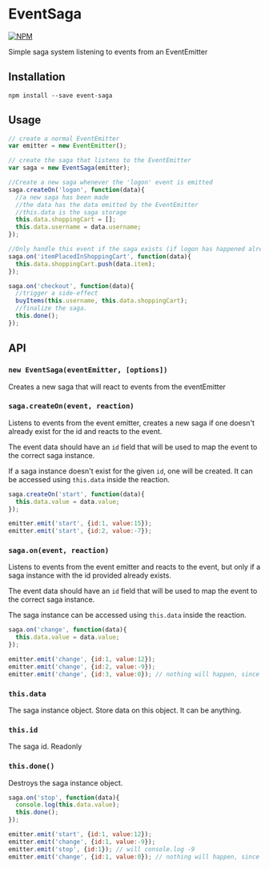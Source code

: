 # EventSaga

[![NPM](https://nodei.co/npm/event-saga.png)](https://nodei.co/npm/event-saga/)

Simple saga system listening to events from an EventEmitter

## Installation

```
npm install --save event-saga
```

## Usage

```js
// create a normal EventEmitter
var emitter = new EventEmitter();

// create the saga that listens to the EventEmitter
var saga = new EventSaga(emitter);

//Create a new saga whenever the 'logon' event is emitted
saga.createOn('logon', function(data){
  //a new saga has been made
  //the data has the data emitted by the EventEmitter
  //this.data is the saga storage
  this.data.shoppingCart = [];
  this.data.username = data.username;
});

//Only handle this event if the saga exists (if logon has happened already)
saga.on('itemPlacedInShoppingCart', function(data){
  this.data.shoppingCart.push(data.item);
});

saga.on('checkout', function(data){
  //trigger a side-effect
  buyItems(this.username, this.data.shoppingCart);
  //finalize the saga.
  this.done();
});
```

## API

### `new EventSaga(eventEmitter, [options])`

Creates a new saga that will react to events from the eventEmitter

### `saga.createOn(event, reaction)`

Listens to events from the event emitter, creates a new saga if one doesn't already exist for the id and reacts to the event.

The event data should have an `id` field that will be used to map the event to the correct saga instance.

If a saga instance doesn't exist for the given `id`, one will be created. It can be accessed using `this.data` inside the reaction.

```js
saga.createOn('start', function(data){
  this.data.value = data.value;
});

emitter.emit('start', {id:1, value:15});
emitter.emit('start', {id:2, value:-7});
```

### `saga.on(event, reaction)`

Listens to events from the event emitter and reacts to the event, but only if a saga instance with the id provided already exists.

The event data should have an `id` field that will be used to map the event to the correct saga instance.

The saga instance can be accessed using `this.data` inside the reaction.

```js
saga.on('change', function(data){
  this.data.value = data.value;
});

emitter.emit('change', {id:1, value:12});
emitter.emit('change', {id:2, value:-9});
emitter.emit('change', {id:3, value:0}); // nothing will happen, since there is no saga for id:3
```

### `this.data`

The saga instance object. Store data on this object. It can be anything.

### `this.id`

The saga id. Readonly

### `this.done()`

Destroys the saga instance object. 

```js
saga.on('stop', function(data){
  console.log(this.data.value);
  this.done();
});

emitter.emit('start', {id:1, value:12});
emitter.emit('change', {id:1, value:-9});
emitter.emit('stop', {id:1}); // will console.log -9
emitter.emit('change', {id:1, value:0}); // nothing will happen, since there is no saga anymore for id:1
```